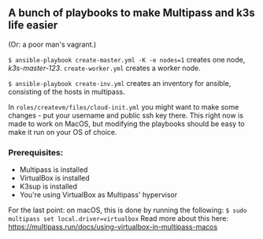 ## A bunch of playbooks to make Multipass and k3s life easier

(Or: a poor man's vagrant.)

```$ ansible-playbook create-master.yml -K -e nodes=1``` creates one node, *k3s-master-123*. ```create-worker.yml``` creates a worker node. 



```$ ansible-playbook create-inv.yml``` creates an inventory for ansible, consisting of the hosts in multipass.


In ```roles/createvm/files/cloud-init.yml``` you might want to make some changes - put your username and public ssh key there.
This right now is made to work on MacOS, but modifying the playbooks should be easy to make it run on your OS of choice. 




### Prerequisites:

* Multipass is installed
* VirtualBox is installed
* K3sup is installed
* You're using VirtualBox as Multipass' hypervisor

For the last point: on macOS, this is done by running the following: ```$ sudo multipass set local.driver=virtualbox```
Read more about this here: https://multipass.run/docs/using-virtualbox-in-multipass-macos
